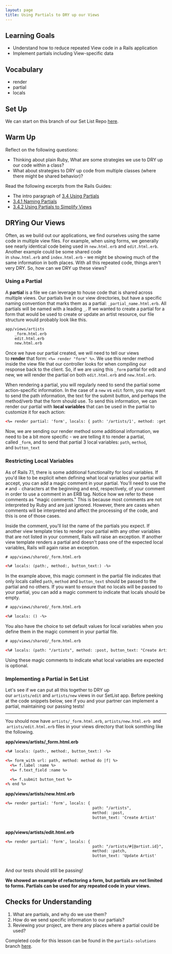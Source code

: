```yaml
---
layout: page
title: Using Partials to DRY up our Views
---
```


## Learning Goals
- Understand how to reduce repeated View code in a Rails application
- Implement partials including View-specific data 

## Vocabulary

- render
- partial
- locals

## Set Up

We can start on this branch of our Set List Repo [here](https://github.com/turingschool-examples/set-list-7/tree/generic-start).

## Warm Up

Reflect on the following questions:

- Thinking about plain Ruby, What are some strategies we use to DRY up our code within a class?
- What about strategies to DRY up code from multiple classes (where there might be shared behavior)?

Read the following excerpts from the Rails Guides:

- The intro paragraph of [3.4 Using Partials](https://guides.rubyonrails.org/layouts_and_rendering.html#using-partials)
- [3.4.1 Naming Partials](https://guides.rubyonrails.org/layouts_and_rendering.html#naming-partials)
- [3.4.2 Using Partials to Simplify Views](https://guides.rubyonrails.org/layouts_and_rendering.html#using-partials-to-simplify-views)

## DRYing Our Views

Often, as we build out our applications, we find ourselves using the same code in multiple view files. For example, when using forms, we generally see nearly identical code being used in `new.html.erb` and `edit.html.erb`. Another example could be some shared code in `show.html.erb` and `index.html.erb` - we might be showing much of the same information in both places. With all this repeated code, things aren't very DRY. So, how can we DRY up these views?

### Using a Partial

A **partial** is a file we can leverage to house code that is shared across multiple views. Our partials live in our view directories, but have a specific naming convention that marks them as a partial: `_partial_name.html.erb`. All partials will be named with a leading `_`. If we wanted to create a partial for a form that would be used to create or update an artist resource, our file structure would probably look like this.

```bash
app/views/artists
    _form.html.erb
    edit.html.erb
    new.html.erb
```

Once we have our partial created, we will need to tell our views to **render** that form: `<%= render "form" %>`. We use this render method inside the view file that our controller looks for when compiling our response back to the client. So, if we are using this `_form` partial for edit and new, we will render the partial on both `edit.html.erb` and `new.html.erb`.

When rendering a partial, you will regularly need to send the partial some action-specific information. In the case of a `new` vs `edit` form, you may want to send the path information, the text for the submit button, and perhaps the method/verb that the form should use. To send this information, we can render our partial with **local variables** that can be used in the partial to customize it for each action:

```html
<%= render partial: 'form', locals: { path: '/artists/1', method: :get, button_text: 'Update Artist' } %>
```

Now, we are sending our render method some additional information, we need to be a bit more specific - we are telling it to render a partial, called `_form`, and to send that partial 3 local variables: `path`, `method`, and `button_text`

### Restricting Local Variables

As of Rails 7.1, there is some additional functionality for local variables. If you'd like to be explicit when defining what local variables your partial will accept, you can add a magic comment in your partial. You'll need to use the `#` and `-` characters at the beginning and end, respectively, of your comment in order to use a comment in an ERB tag. Notice how we refer to these comments as "magic comments." This is because most comments are not interpreted by Ruby and are just ignored. However, there are cases when comments will be interpreted and affect the processing of the code, and this is one of those cases. 

Inside the comment, you'll list the name of the partials you expect. If another view template tries to render your partial with any other variables that are not listed in your comment, Rails will raise an exception. If another view template renders a partial and doesn't pass one of the expected local variables, Rails will again raise an exception.

```html
# app/views/shared/_form.html.erb

<%# locals: (path:, method:, button_text:) -%>
```
In the example above, this magic comment in the partial file indicates that only locals called `path`, `method` and `button_text` should be passed to the partial and no others. If you want to ensure that no locals will be passed to your partial, you can add a magic comment to indicate that locals should be empty.

```html
# app/views/shared/_form.html.erb

<%# locals: () -%>
```
You also have the choice to set default values for local variables when you define them in the magic comment in your partial file. 

```html
# app/views/shared/_form.html.erb

<%# locals: (path: "/artists", method: :post, button_text: "Create Artist") -%>
```

Using these magic comments to indicate what local variables are expected is optional.

### Implementing a Partial in Set List

Let's see if we can put all this together to DRY up our `artists/edit` and `artists/new` views in our SetList app. Before peeking at the code snippets below, see if you and your partner can implement a partial, maintaining our passing tests!

---

You should now have `artists/_form.html.erb`, `artists/new.html.erb`  and  `artists/edit.html.erb` files in your views directory that look somthing like the following.

**app/views/artists/_form.html.erb**

```html
<%# locals: (path:, method:, button_text:) -%>

<%= form_with url: path, method: method do |f| %>
  <%= f.label :name %>
  <%= f.text_field :name %>

  <%= f.submit button_text %>
<% end %>
```

**app/views/artists/new.html.erb**

```html
<%= render partial: 'form', locals: {
                                      path: "/artists",
                                      method: :post,
                                      button_text: 'Create Artist'
																		} %>
```

**app/views/artists/edit.html.erb**

```html
<%= render partial: 'form', locals: {
                                      path: "/artists/#{@artist.id}",
                                      method: :patch,
                                      button_text: 'Update Artist'
																		} %>
```

And our tests should still be passing!

**We showed an example of refactoring a form, but partials are not limited to forms. Partials can be used for any repeated code in your views.**

## Checks for Understanding

1. What are partials, and why do we use them?
2. How do we send specific information to our partials?
3. Reviewing your project, are there any places where a partial could be used?

Completed code for this lesson can be found in the `partials-solutions` branch [here](https://github.com/turingschool-examples/set-list-7/tree/partials-solutions).
